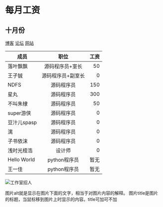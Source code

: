 # 每月工资
## 十月份
[博客](https://dzr.lengku.cf/)
[论坛](https://bbs.lengku.cf/)
[网站](http://douzhier.sxl.cn/)


成员|职位|工资
--- |:--:|---:
落叶飘飘|源码程序员+室长|50
王子铖|源码程序员+副室长|0
NDFS|源码程序员|150
星丸|源码程序员|300
不叫朱棣|源码程序员|50
super游侠|源码程序员|0
豆汁儿spasp|源码程序员|0
漓|源码程序员|0
子书依沫|源码程序员|0
浅时光桎浩|设计师|0
Hello World|python程序员|暂无
王一佳|python程序员|暂无


![工作室招人]( https://static.codemao.cn/Fv8vS9tE8P0hs6cq_r06fBZdYoJ_“工作室招人”)

图片alt就是显示在图片下面的文字，相当于对图片内容的解释。
图片title是图片的标题，当鼠标移到图片上时显示的内容。title可加可不加
